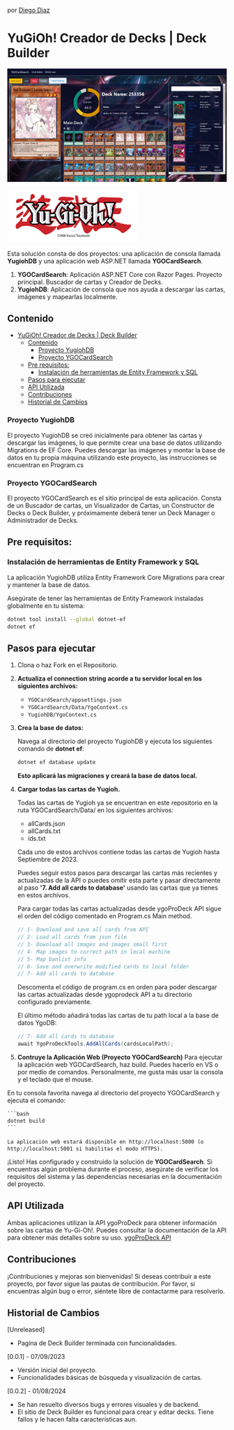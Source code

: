 por [Diego Diaz](https://github.com/diego-devs)

# YuGiOh! Creador de Decks | Deck Builder
![image](/YGOCardSearch/wwwroot/images/deckbuilder1.png)
<p><img src="/YGOCardSearch/wwwroot/images/logo-header-2.jpg" alt="img" width="300" /></p>

<!-- Si tienes un logo, reemplaza la URL -->

Esta solución consta de dos proyectos: una aplicación de consola llamada **YugiohDB** y una aplicación web ASP.NET llamada **YGOCardSearch**. 

1.  **YGOCardSearch**: Aplicación ASP.NET Core con Razor Pages. Proyecto principal. Buscador de cartas y Creador de Decks. 
2.  **YugiohDB**: Aplicación de consola que nos ayuda a descargar las cartas, imágenes y mapearlas localmente. 

## Contenido

- [YuGiOh! Creador de Decks | Deck Builder](#yugioh-creador-de-decks--deck-builder)
  - [Contenido](#contenido)
    - [Proyecto YugiohDB](#proyecto-yugiohdb)
    - [Proyecto YGOCardSearch](#proyecto-ygocardsearch)
  - [Pre requisitos:](#pre-requisitos)
    - [Instalación de herramientas de Entity Framework y SQL](#instalación-de-herramientas-de-entity-framework-y-sql)
  - [Pasos para ejecutar](#pasos-para-ejecutar)
  - [API Utilizada](#api-utilizada)
  - [Contribuciones](#contribuciones)
  - [Historial de Cambios](#historial-de-cambios)

### Proyecto YugiohDB
El proyecto YugiohDB se creó inicialmente para obtener las cartas y descargar las imágenes, lo que permite crear una base de datos utilizando Migrations de EF Core. Puedes descargar las imágenes y montar la base de datos en tu propia máquina utilizando este proyecto, las instrucciones se encuentran en Program.cs

### Proyecto YGOCardSearch
El proyecto YGOCardSearch es el sitio principal de esta aplicación.
Consta de un Buscador de cartas, un Visualizador de Cartas, un Constructor de Decks o Deck Builder, y próximamente deberá tener un Deck Manager o Administrador de Decks. 

## Pre requisitos:

### Instalación de herramientas de Entity Framework y SQL
La aplicación YugiohDB utiliza Entity Framework Core Migrations para crear y mantener la base de datos.

Asegúrate de tener las herramientas de Entity Framework instaladas globalmente en tu sistema:

```bash
dotnet tool install --global dotnet-ef
dotnet ef
```

## Pasos para ejecutar

1. Clona o haz Fork en el Repositorio.
2. **Actualiza el connection string acorde a tu servidor local en los siguientes archivos:**
    - ``YGOCardSearch/appsettings.json``
    - ``YGOCardSearch/Data/YgoContext.cs``
    - ``YugiohDB/YgoContext.cs``
3. **Crea la base de datos:**
   
    Navega al directorio del proyecto YugiohDB y ejecuta los siguientes comando de **dotnet ef**:

    ```bash
    dotnet ef database update
    ```
    **Esto aplicará las migraciones y creará la base de datos local.**

4. **Cargar todas las cartas de Yugioh.**
   
   Todas las cartas de Yugioh ya se encuentran en este repositorio en la ruta YGOCardSearch/Data/ en los siguientes archivos: 
   - allCards.json
   - allCards.txt
   - ids.txt
  
    Cada uno de estos archivos contiene todas las cartas de Yugioh hasta Septiembre de 2023. 
    
    Puedes seguir estos pasos para descargar las cartas más recientes y actualizadas de la API o puedes omitir esta parte y pasar directamente al paso **'7. Add all cards to database'** usando las cartas que ya tienes en estos archivos. 

    Para cargar todas las cartas actualizadas desde ygoProDeck API sigue el orden del código comentado en Program.cs Main method.
    ```cs
    // 1- Download and save all cards from API
    // 2- Load all cards from json file
    // 3- Download all images and images small first
    // 4- Map images to correct path in local machine
    // 5- Map banlist info
    // 6- Save and overwrite modified cards to local folder
    // 7- Add all cards to database
    ```
    Descomenta el código de program.cs en orden para poder descargar las cartas actualizadas desde ygoprodeck API a tu directorio configurado previamente.

    El último método añadirá todas las cartas de tu path local a la base de datos YgoDB:

    ```cs
    // 7- Add all cards to database
    await YgoProDeckTools.AddAllCards(cardsLocalPath);
    ```

5. **Contruye la Aplicación Web (Proyecto YGOCardSearch)**
Para ejecutar la aplicación web YGOCardSearch, haz build. Puedes hacerlo en VS o por medio de comandos. Personalmente, me gusta más usar la consola y el teclado que el mouse. 

En tu consola favorita navega al directorio del proyecto YGOCardSearch y ejecuta el comando: 

    ```bash
    dotnet build
    ```

    La aplicación web estará disponible en http://localhost:5000 (o http://localhost:5001 si habilitas el modo HTTPS).

¡Listo! Has configurado y construido la solución de **YGOCardSearch**. Si encuentras algún problema durante el proceso, asegúrate de verificar los requisitos del sistema y las dependencias necesarias en la documentación del proyecto.



## API Utilizada
Ambas aplicaciones utilizan la API ygoProDeck para obtener información sobre las cartas de Yu-Gi-Oh!. Puedes consultar la documentación de la API para obtener más detalles sobre su uso.
[ygoProDeck API](https://db.ygoprodeck.com/api-guide/)

## Contribuciones
¡Contribuciones y mejoras son bienvenidas! Si deseas contribuir a este proyecto, por favor sigue las pautas de contribución.
Por favor, si encuentras algún bug o error, siéntete libre de contactarme para resolverlo.

## Historial de Cambios

[Unreleased]
- Pagina de Deck Builder terminada con funcionalidades.

[0.0.1] - 07/09/2023
- Versión inicial del proyecto.
- Funcionalidades básicas de búsqueda y visualización de cartas.

[0.0.2] - 01/08/2024
- Se han resuelto diversos bugs y errores visuales y de backend. 
- El sitio de Deck Builder es funcional para crear y editar decks. Tiene fallos y le hacen falta características aun. 